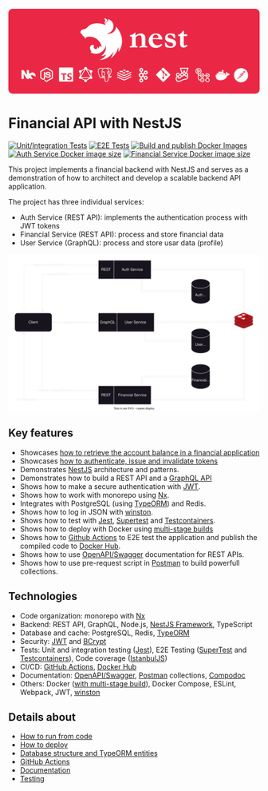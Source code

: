 ![POC NestJS](docs/markdown/images/poc-nestjs-bar//export/poc-nestjs-bar.png)

# Financial API with NestJS

[![Unit/Integration Tests](https://github.com/shimisnow/poc-nestjs/actions/workflows/lint-test.yml/badge.svg)](https://github.com/shimisnow/poc-nestjs/actions/workflows/lint-test.yml)
[![E2E Tests](https://github.com/shimisnow/poc-nestjs/actions/workflows/e2e-testing.yml/badge.svg)](https://github.com/shimisnow/poc-nestjs/actions/workflows/e2e-testing.yml)
[![Build and publish Docker Images](https://github.com/shimisnow/poc-nestjs/actions/workflows/deploy.yml/badge.svg)](https://github.com/shimisnow/poc-nestjs/actions/workflows/deploy.yml)
[![Auth Service Docker image size](https://img.shields.io/docker/image-size/shimisnow/pocnestjs-auth-service/latest?logo=docker&label=Auth%20Service)](https://hub.docker.com/r/shimisnow/pocnestjs-auth-service)
[![Financial Service Docker image size](https://img.shields.io/docker/image-size/shimisnow/pocnestjs-financial-service/latest?logo=docker&label=Financial%20Service)](https://hub.docker.com/r/shimisnow/pocnestjs-financial-service)

This project implements a financial backend with NestJS and serves as a demonstration of how to architect and develop a scalable backend API application.

The project has three individual services:

- Auth Service (REST API): implements the authentication process with JWT tokens
- Financial Service (REST API): process and store financial data
- User Service (GraphQL): process and store usar data (profile)

![General Diagram](/docs/markdown/diagrams/general-flow.svg)

## Key features

- Showcases [how to retrieve the account balance in a financial application](docs/markdown/resolved-problems/account-balance.md)
- Showcases [how to authenticate, issue and invalidate tokens](docs/markdown//resolved-problems/authentication-flow.md)
- Demonstrates [NestJS](https://docs.nestjs.com/) architecture and patterns.
- Demonstrates how to build a REST API and a [GraphQL API](https://graphql.org/)
- Shows how to make a secure authentication with [JWT](https://jwt.io/).
- Shows how to work with monorepo using [Nx](https://nx.dev/).
- Integrates with PostgreSQL (using [TypeORM](https://typeorm.io/)) and Redis.
- Shows how to log in JSON with [winston](https://github.com/winstonjs/winston).
- Shows how to test with [Jest](https://jestjs.io/), [Supertest](https://github.com/ladjs/supertest) and [Testcontainers](https://testcontainers.com/).
- Shows how to deploy with Docker using [multi-stage builds](https://docs.docker.com/build/building/multi-stage/)
- Shows how to [Github Actions](https://github.com/features/actions) to E2E test the application and publish the compiled code to [Docker Hub](https://hub.docker.com/).
- Shows how to use [OpenAPI/Swagger](https://www.openapis.org/) documentation for REST APIs.
- Shows how to use pre-request script in [Postman](https://www.postman.com/) to build powerfull collections.

## Technologies

- Code organization: monorepo with [Nx](https://nx.dev/)
- Backend: REST API, GraphQL, Node.js, [NestJS Framework](https://docs.nestjs.com/), TypeScript
- Database and cache: PostgreSQL, Redis, [TypeORM](https://typeorm.io/)
- Security: [JWT](https://jwt.io/) and [BCrypt](https://www.npmjs.com/package/bcrypt)
- Tests: Unit and integration testing ([Jest](https://jestjs.io/)), E2E Testing ([SuperTest](https://github.com/ladjs/supertest) and [Testcontainers](https://testcontainers.com/)), Code coverage ([IstanbulJS](https://istanbul.js.org/))
- CI/CD: [GitHub Actions](https://github.com/features/actions), [Docker Hub](https://hub.docker.com/u/shimisnow)
- Documentation: [OpenAPI/Swagger](https://www.openapis.org/), [Postman](https://www.postman.com/) collections, [Compodoc](https://compodoc.app/)
- Others: Docker ([with multi-stage build](https://docs.docker.com/build/building/multi-stage/)), Docker Compose, ESLint, Webpack, JWT, [winston](https://github.com/winstonjs/winston)

## Details about

- [How to run from code](docs/markdown/how-to-run.md)
- [How to deploy](docs/markdown/how-to-deploy.md)
- [Database structure and TypeORM entities](docs/markdown/database-structure.md)
- [GitHub Actions](docs/markdown/github-actions.md)
- [Documentation](docs/markdown/documentation.md)
- [Testing](docs/markdown/testing.md)
